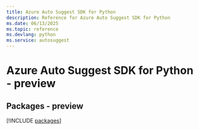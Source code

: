 ```yaml
---
title: Azure Auto Suggest SDK for Python
description: Reference for Azure Auto Suggest SDK for Python
ms.date: 06/13/2025
ms.topic: reference
ms.devlang: python
ms.service: autosuggest
---
```

# Azure Auto Suggest SDK for Python - preview
## Packages - preview
[!INCLUDE [packages](auto-suggest-index.md)]